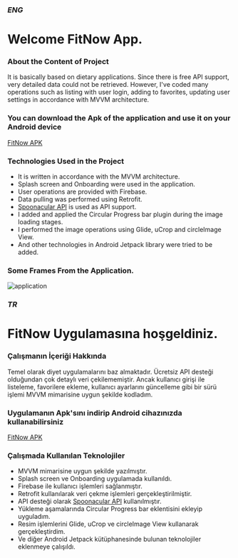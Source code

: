 ### **_ENG_**
# Welcome FitNow App.

### About the Content of Project
It is basically based on dietary applications. Since there is free API support, very detailed data could not be retrieved. However, I've coded many operations such as listing with user login, adding to favorites, updating user settings in accordance with MVVM architecture.

### You can download the Apk of the application and use it on your Android device
[FitNow APK](https://github.com/OrionInnovationTRTech/FitNow/raw/main/apk/FitNow.apk)

### Technologies Used in the Project
- It is written in accordance with the MVVM architecture.
- Splash screen and Onboarding were used in the application.
- User operations are provided with Firebase.
- Data pulling was performed using Retrofit.
- [Spoonacular API](https://spoonacular.com/food-api) is used as API support.
- I added and applied the Circular Progress bar plugin during the image loading stages.
- I performed the image operations using Glide, uCrop and circleImage View.
- And other technologies in Android Jetpack library were tried to be added.

### Some Frames From the Application.
![application](https://github.com/OrionInnovationTRTech/FitNow/raw/main/gif/fitnow.gif)

### **_TR_**
# FitNow Uygulamasına hoşgeldiniz.

### Çalışmanın İçeriği Hakkında
Temel olarak diyet uygulamalarını baz almaktadır. Ücretsiz API desteği olduğundan çok detaylı veri çekilememiştir. Ancak kullanıcı girişi ile listeleme, favorilere ekleme, kullanıcı ayarlarını güncelleme gibi bir sürü işlemi MVVM mimarisine uygun şekilde kodladım.

### Uygulamanın Apk'sını indirip Android cihazınızda kullanabilirsiniz
[FitNow APK](https://github.com/OrionInnovationTRTech/FitNow/raw/main/apk/FitNow.apk)

### Çalışmada Kullanılan Teknolojiler
- MVVM mimarisine uygun şekilde yazılmıştır.
- Splash screen ve Onboarding uygulamada kullanıldı.
- Firebase ile kullanıcı işlemleri sağlanmıştır.
- Retrofit kullanılarak veri çekme işlemleri gerçekleştirilmiştir.
- API desteği olarak [Spoonacular API](https://spoonacular.com/food-api) kullanılmıştır.
- Yükleme aşamalarında Circular Progress bar eklentisini ekleyip uyguladım.
- Resim işlemlerini Glide, uCrop ve circleImage View kullanarak gerçekleştirdim.
- Ve diğer Android Jetpack kütüphanesinde bulunan teknolojiler eklenmeye çalışıldı.
